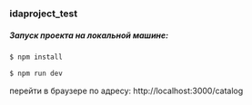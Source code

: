 ### idaproject_test

##### Запуск проекта на локальной машине:

```bash
$ npm install

$ npm run dev

```
перейти в браузере по адресу: http://localhost:3000/catalog

